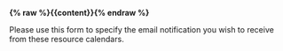 __{% raw %}{{content}}{% endraw %}__

Please use this form to specify the email notification you wish to receive from these resource calendars.